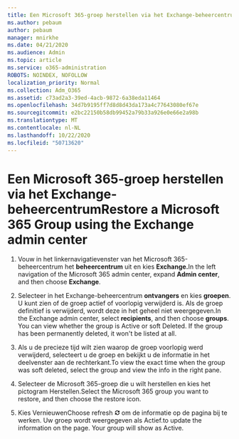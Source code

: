 ```yaml
---
title: Een Microsoft 365-groep herstellen via het Exchange-beheercentrum
ms.author: pebaum
author: pebaum
manager: mnirkhe
ms.date: 04/21/2020
ms.audience: Admin
ms.topic: article
ms.service: o365-administration
ROBOTS: NOINDEX, NOFOLLOW
localization_priority: Normal
ms.collection: Adm_O365
ms.assetid: c73ad2a3-39ed-4acb-9872-6a38eda11464
ms.openlocfilehash: 34d7b9195ff7d8d8d43da173a4c77643080ef67e
ms.sourcegitcommit: e2bc22150b58db99452a79b33a926e0e66e2a98b
ms.translationtype: MT
ms.contentlocale: nl-NL
ms.lasthandoff: 10/22/2020
ms.locfileid: "50713620"
---
```

# <a name="restore-a-microsoft-365-group-using-the-exchange-admin-center"></a><span data-ttu-id="102e4-102">Een Microsoft 365-groep herstellen via het Exchange-beheercentrum</span><span class="sxs-lookup"><span data-stu-id="102e4-102">Restore a Microsoft 365 Group using the Exchange admin center</span></span>

1. <span data-ttu-id="102e4-103">Vouw in het linkernavigatievenster van het Microsoft 365-beheercentrum het **beheercentrum** uit en kies **Exchange.**</span><span class="sxs-lookup"><span data-stu-id="102e4-103">In the left navigation of the Microsoft 365 admin center, expand **Admin center**, and then choose **Exchange**.</span></span>
    
2. <span data-ttu-id="102e4-p101">Selecteer in het Exchange-beheercentrum **ontvangers** en kies **groepen**. U kunt zien of de groep actief of voorlopig verwijderd is. Als de groep definitief is verwijderd, wordt deze in het geheel niet weergegeven.</span><span class="sxs-lookup"><span data-stu-id="102e4-p101">In the Exchange admin center, select **recipients**, and then choose **groups**. You can view whether the group is Active or soft Deleted. If the group has been permanently deleted, it won't be listed at all.</span></span>
    
3. <span data-ttu-id="102e4-107">Als u de precieze tijd wilt zien waarop de groep voorlopig werd verwijderd, selecteert u de groep en bekijkt u de informatie in het deelvenster aan de rechterkant.</span><span class="sxs-lookup"><span data-stu-id="102e4-107">To view the exact time when the group was soft deleted, select the group and view the info in the right pane.</span></span>
    
4. <span data-ttu-id="102e4-108">Selecteer de Microsoft 365-groep die u wilt herstellen en kies het pictogram Herstellen.</span><span class="sxs-lookup"><span data-stu-id="102e4-108">Select the Microsoft 365 group you want to restore, and then choose the restore icon.</span></span>
    
5. <span data-ttu-id="102e4-109">Kies Vernieuwen</span><span class="sxs-lookup"><span data-stu-id="102e4-109">Choose refresh</span></span> ![Pictogram Vernieuwen](media/6464df90-2a91-4c1f-92a6-9a38c7696ac3.gif) <span data-ttu-id="102e4-p102">om de informatie op de pagina bij te werken. Uw groep wordt weergegeven als Actief.</span><span class="sxs-lookup"><span data-stu-id="102e4-p102">to update the information on the page. Your group will show as Active.</span></span> 
    

